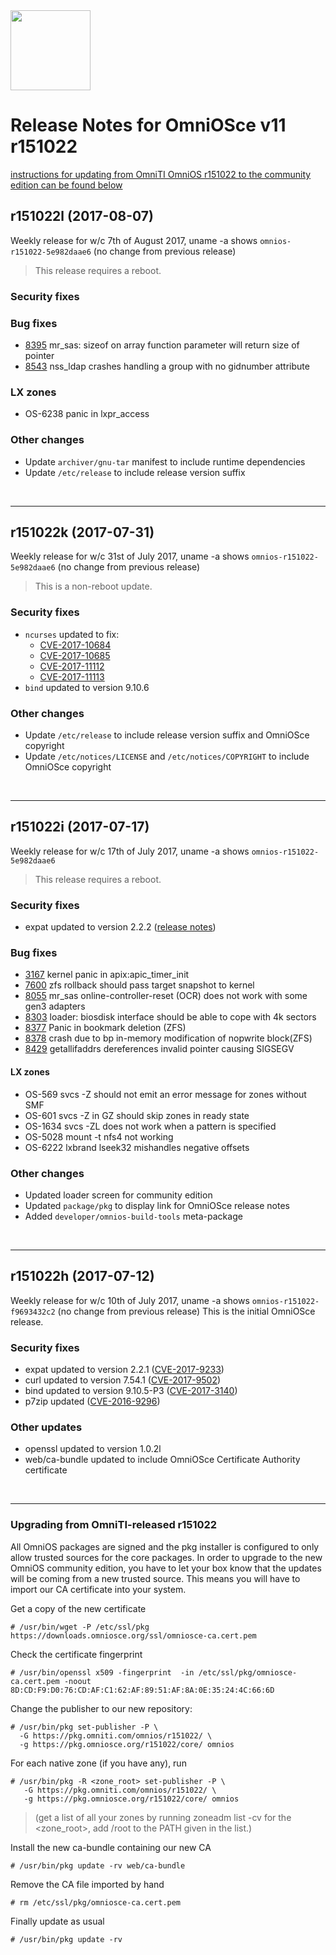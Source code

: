 <img src="http://www.omniosce.org/OmniOSce_logo.svg" height="128">

# Release Notes for OmniOSce v11 r151022

[instructions for updating from OmniTI OmniOS r151022 to the community edition can be found below](#upgrading-from-omniti-released-r151022)

## r151022l (2017-08-07)

Weekly release for w/c 7th of August 2017, uname -a shows `omnios-r151022-5e982daae6` (no change from previous release)
> This release requires a reboot.

### Security fixes

### Bug fixes

* [8395](https://www.illumos.org/issues/8395) mr\_sas: sizeof on array function parameter will return size of pointer
* [8543](https://www.illumos.org/issues/8543) nss\_ldap crashes handling a group with no gidnumber attribute 

### LX zones

* OS-6238 panic in lxpr\_access

### Other changes

* Update `archiver/gnu-tar` manifest to include runtime dependencies
* Update `/etc/release` to include release version suffix

<br>

----  

## r151022k (2017-07-31)

Weekly release for w/c 31st of July 2017, uname -a shows `omnios-r151022-5e982daae6` (no change from previous release)
> This is a non-reboot update.

### Security fixes

* `ncurses` updated to fix:
  * [CVE-2017-10684](https://www.cvedetails.com/cve/CVE-2017-10684/)
  * [CVE-2017-10685](https://www.cvedetails.com/cve/CVE-2017-10685/)
  * [CVE-2017-11112](https://www.cvedetails.com/cve/CVE-2017-11112/)
  * [CVE-2017-11113](https://www.cvedetails.com/cve/CVE-2017-11113/)
* `bind` updated to version 9.10.6

### Other changes

* Update `/etc/release` to include release version suffix and OmniOSce copyright
* Update `/etc/notices/LICENSE` and `/etc/notices/COPYRIGHT` to include OmniOSce copyright

<br>

----  

## r151022i (2017-07-17)

Weekly release for w/c 17th of July 2017, uname -a shows `omnios-r151022-5e982daae6`
> This release requires a reboot.

### Security fixes

* expat updated to version 2.2.2 ([release notes](https://github.com/libexpat/libexpat/blob/R_2_2_2/expat/Changes))

### Bug fixes

* [3167](https://www.illumos.org/issues/3167) kernel panic in apix:apic_timer_init
* [7600](https://www.illumos.org/issues/7600) zfs rollback should pass target snapshot to kernel
* [8055](https://www.illumos.org/issues/8055) mr_sas online-controller-reset (OCR) does not work with some gen3 adapters
* [8303](https://www.illumos.org/issues/8303) loader: biosdisk interface should be able to cope with 4k sectors
* [8377](https://www.illumos.org/issues/8377) Panic in bookmark deletion (ZFS)
* [8378](https://www.illumos.org/issues/8378) crash due to bp in-memory modification of nopwrite block(ZFS)
* [8429](https://www.illumos.org/issues/8429) getallifaddrs dereferences invalid pointer causing SIGSEGV

#### LX zones

* OS-569 svcs -Z should not emit an error message for zones without SMF
* OS-601 svcs -Z in GZ should skip zones in ready state
* OS-1634 svcs -ZL does not work when a pattern is specified
* OS-5028 mount -t nfs4 not working
* OS-6222 lxbrand lseek32 mishandles negative offsets

### Other changes

* Updated loader screen for community edition
* Updated `package/pkg` to display link for OmniOSce release notes
* Added `developer/omnios-build-tools` meta-package

<br>

----  

## r151022h (2017-07-12)

Weekly release for w/c 10th of July 2017, uname -a shows `omnios-r151022-f9693432c2` (no change from previous release)
This is the initial OmniOSce release.

### Security fixes

* expat updated to version 2.2.1 ([CVE-2017-9233](https://libexpat.github.io/doc/cve-2017-9233/))
* curl updated to version 7.54.1 ([CVE-2017-9502](https://curl.haxx.se/docs/adv_20170614.html))
* bind updated to version 9.10.5-P3 ([CVE-2017-3140](https://kb.isc.org/article/AA-01495/0/CVE-2017-3140%3A-An-error-processing-RPZ-rules-can-cause-named-to-loop-endlessly-after-handling-a-query.html))
* p7zip updated ([CVE-2016-9296](https://bugzilla.redhat.com/show_bug.cgi?id=CVE-2016-9296))

### Other updates

* openssl updated to version 1.0.2l
* web/ca-bundle updated to include OmniOSce Certificate Authority certificate

<br>

----  

### Upgrading from OmniTI-released r151022

All OmniOS packages are signed and the pkg installer is configured to only
allow trusted sources for the core packages. In order to upgrade to the new
OmniOS community edition, you have to let your box know that the updates will
be coming from a new trusted source. This means you will have to import our CA
certificate into your system.

Get a copy of the new certificate
```
# /usr/bin/wget -P /etc/ssl/pkg https://downloads.omniosce.org/ssl/omniosce-ca.cert.pem 
```
Check the certificate fingerprint
```
# /usr/bin/openssl x509 -fingerprint  -in /etc/ssl/pkg/omniosce-ca.cert.pem -noout 
8D:CD:F9:D0:76:CD:AF:C1:62:AF:89:51:AF:8A:0E:35:24:4C:66:6D
```

Change the publisher to our new repository:

```
# /usr/bin/pkg set-publisher -P \
  -G https://pkg.omniti.com/omnios/r151022/ \
  -g https://pkg.omniosce.org/r151022/core/ omnios 
```

For each native zone (if you have any), run

```
# /usr/bin/pkg -R <zone_root> set-publisher -P \
   -G https://pkg.omniti.com/omnios/r151022/ \
   -g https://pkg.omniosce.org/r151022/core/ omnios 
```
> (get a list of all your zones by running zoneadm list -cv for the
> <zone_root>, add /root to the PATH given in the list.)

Install the new ca-bundle containing our new CA
```
# /usr/bin/pkg update -rv web/ca-bundle 
```
Remove the CA file imported by hand
```
# rm /etc/ssl/pkg/omniosce-ca.cert.pem 
```
Finally update as usual
```
# /usr/bin/pkg update -rv 
```


